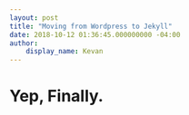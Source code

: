 ```yaml
---
layout: post
title: "Moving from Wordpress to Jekyll"
date: 2018-10-12 01:36:45.000000000 -04:00
author: 
    display_name: Kevan
---
```


# Yep, Finally.